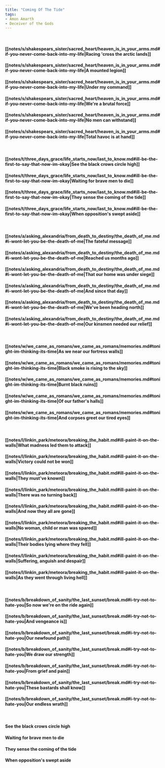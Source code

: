 ```yaml
---
title: "Coming Of The Tide"
tags:
- Amon Amarth
- Deceiver of the Gods
---
```

&nbsp;
#### [[notes/s/shakespears_sister/sacred_heart/heaven_is_in_your_arms.md#if-you-never-come-back-into-my-life|Racing 'cross the arctic lands]]
#### [[notes/s/shakespears_sister/sacred_heart/heaven_is_in_your_arms.md#if-you-never-come-back-into-my-life|A mounted legion]]
#### [[notes/s/shakespears_sister/sacred_heart/heaven_is_in_your_arms.md#if-you-never-come-back-into-my-life|Under my command]]
#### [[notes/s/shakespears_sister/sacred_heart/heaven_is_in_your_arms.md#if-you-never-come-back-into-my-life|We're a brutal force]]
#### [[notes/s/shakespears_sister/sacred_heart/heaven_is_in_your_arms.md#if-you-never-come-back-into-my-life|No men can withstand]]
#### [[notes/s/shakespears_sister/sacred_heart/heaven_is_in_your_arms.md#if-you-never-come-back-into-my-life|Total havoc is at hand]]
&nbsp;
#### [[notes/t/three_days_grace/life_starts_now/last_to_know.md#ill-be-the-first-to-say-that-now-im-okay|See the black crows circle high]]
#### [[notes/t/three_days_grace/life_starts_now/last_to_know.md#ill-be-the-first-to-say-that-now-im-okay|Waiting for brave men to die]]
#### [[notes/t/three_days_grace/life_starts_now/last_to_know.md#ill-be-the-first-to-say-that-now-im-okay|They sense the coming of the tide]]
#### [[notes/t/three_days_grace/life_starts_now/last_to_know.md#ill-be-the-first-to-say-that-now-im-okay|When opposition's swept aside]]
&nbsp;
#### [[notes/a/asking_alexandria/from_death_to_destiny/the_death_of_me.md#i-wont-let-you-be-the-death-of-me|The fateful message]]
#### [[notes/a/asking_alexandria/from_death_to_destiny/the_death_of_me.md#i-wont-let-you-be-the-death-of-me|Reached us months ago]]
#### [[notes/a/asking_alexandria/from_death_to_destiny/the_death_of_me.md#i-wont-let-you-be-the-death-of-me|That our home was under siege]]
#### [[notes/a/asking_alexandria/from_death_to_destiny/the_death_of_me.md#i-wont-let-you-be-the-death-of-me|And since that day]]
#### [[notes/a/asking_alexandria/from_death_to_destiny/the_death_of_me.md#i-wont-let-you-be-the-death-of-me|We've been heading north]]
#### [[notes/a/asking_alexandria/from_death_to_destiny/the_death_of_me.md#i-wont-let-you-be-the-death-of-me|Our kinsmen needed our relief]]
&nbsp;
#### [[notes/w/we_came_as_romans/we_came_as_romans/memories.md#tonight-im-thinking-its-time|As we near our fortress walls]]
#### [[notes/w/we_came_as_romans/we_came_as_romans/memories.md#tonight-im-thinking-its-time|Black smoke is rising to the sky]]
#### [[notes/w/we_came_as_romans/we_came_as_romans/memories.md#tonight-im-thinking-its-time|Burnt black ruins]]
#### [[notes/w/we_came_as_romans/we_came_as_romans/memories.md#tonight-im-thinking-its-time|Of our father's halls]]
#### [[notes/w/we_came_as_romans/we_came_as_romans/memories.md#tonight-im-thinking-its-time|And corpses greet our tired eyes]]
&nbsp;
#### [[notes/l/linkin_park/meteora/breaking_the_habit.md#ill-paint-it-on-the-walls|What madness led them to attack]]
#### [[notes/l/linkin_park/meteora/breaking_the_habit.md#ill-paint-it-on-the-walls|Victory could not be won]]
#### [[notes/l/linkin_park/meteora/breaking_the_habit.md#ill-paint-it-on-the-walls|They must've known]]
#### [[notes/l/linkin_park/meteora/breaking_the_habit.md#ill-paint-it-on-the-walls|There was no turning back]]
#### [[notes/l/linkin_park/meteora/breaking_the_habit.md#ill-paint-it-on-the-walls|And now they all are gone]]
#### [[notes/l/linkin_park/meteora/breaking_the_habit.md#ill-paint-it-on-the-walls|No woman, child or man was spared]]
#### [[notes/l/linkin_park/meteora/breaking_the_habit.md#ill-paint-it-on-the-walls|Their bodies lying where they fell]]
#### [[notes/l/linkin_park/meteora/breaking_the_habit.md#ill-paint-it-on-the-walls|Suffering, anguish and despair]]
#### [[notes/l/linkin_park/meteora/breaking_the_habit.md#ill-paint-it-on-the-walls|As they went through living hell]]
&nbsp;
#### [[notes/b/breakdown_of_sanity/the_last_sunset/break.md#i-try-not-to-hate-you|So now we're on the ride again]]
#### [[notes/b/breakdown_of_sanity/the_last_sunset/break.md#i-try-not-to-hate-you|And vengeance is]]
#### [[notes/b/breakdown_of_sanity/the_last_sunset/break.md#i-try-not-to-hate-you|Our newfound path]]
#### [[notes/b/breakdown_of_sanity/the_last_sunset/break.md#i-try-not-to-hate-you|We draw our strength]]
#### [[notes/b/breakdown_of_sanity/the_last_sunset/break.md#i-try-not-to-hate-you|From grief and pain]]
#### [[notes/b/breakdown_of_sanity/the_last_sunset/break.md#i-try-not-to-hate-you|These bastards shall know]]
#### [[notes/b/breakdown_of_sanity/the_last_sunset/break.md#i-try-not-to-hate-you|Our endless wrath]]
&nbsp;
#### See the black crows circle high
#### Waiting for brave men to die
#### They sense the coming of the tide
#### When opposition's swept aside
